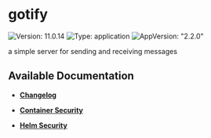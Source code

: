 # gotify

![Version: 11.0.14](https://img.shields.io/badge/Version-11.0.14-informational?style=flat-square) ![Type: application](https://img.shields.io/badge/Type-application-informational?style=flat-square) ![AppVersion: "2.2.0"](https://img.shields.io/badge/AppVersion-"2.2.0"-informational?style=flat-square)

a simple server for sending and receiving messages

## Available Documentation

- [**Changelog**](CHANGELOG)

- [**Container Security**](container-security)

- [**Helm Security**](helm-security)

